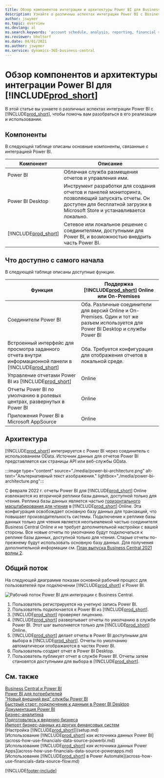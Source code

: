 ```yaml
---
title: Обзор компонентов интеграции и архитектуры Power BI для Business Central | Документация Майкрософт
description: Узнайте о различных аспектах интеграции Power BI с Business Central.
author: jswymer
ms.topic: overview
ms.devlang: al
ms.search.keywords: 'account schedule, analysis, reporting, financial report, business intelligence, KPI'
ms.reviewer: bholtorf
ms.date: 04/01/2021
ms.author: jswymer
ms.service: dynamics-365-business-central
---
```

# <a name="power-bi-integration-component-and-architecture-overview-for-"></a>Обзор компонентов и архитектуры интеграции Power BI для [!INCLUDE[prod_short](includes/prod_short.md)]

В этой статье вы узнаете о различных аспектах интеграции Power BI с [!INCLUDE[prod_short](includes/prod_short.md)], чтобы помочь вам разобраться в его реализации и использовании.

## <a name="components"></a>Компоненты

В следующей таблице описаны основные компоненты, связанные с интеграцией Power BI.

|Компонент|Описание|
|---------|-----------|
|Power BI|Облачная служба размещения отчетов и управления ими.|
|Power BI Desktop|Инструмент разработки для создания отчетов и панелей мониторинга, позволяющий запускать отчеты. Он доступен для бесплатной загрузки в Microsoft Store и устанавливается локально.|
|[!INCLUDE[prod_short](includes/prod_short.md)]|Сетевое или локальное решение с соединителями, доступными для Power BI, и возможностью внедрить часть Power BI.|

## <a name="whats-available-from-the-start"></a>Что доступно с самого начала

В следующей таблице описаны доступные функции.

|Функция|Поддержка [!INCLUDE[prod_short](includes/prod_short.md)] Online или On-Premises|
|-------|---------------------|
|Соединители Power BI|Оба. Различные соединители для версий Online и On-Premises. Один и тот же разъем используется для Power BI Desktop и службы Power BI |
|Встроенный интерфейс для просмотра заданного отчета внутри информационной панели в [!INCLUDE[prod_short](includes/prod_short.md)]|Оба. Требуется конфигурация для отображения отчетов в локальной среде.|
|Управление отчетами Power BI из [!INCLUDE[prod_short](includes/prod_short.md)]|Online|
|Отчеты Power BI по умолчанию в ролевых центрах, развернутых в Power BI|Online|
|Приложения Power BI в Microsoft AppSource|Online|

## <a name="architecture"></a>Архитектура

[!INCLUDE[prod_short](includes/prod_short.md)] интегрируется с Power BI через соединитель с использованием OData. Источник данных для отчетов Power BI представляется как страницы API или веб-службы OData.

:::image type="content" source="./media/power-bi-architecture.png" alt-text="Альтернативный текст изображения." lightbox="./media/power-bi-architecture.png":::

С февраля 2022 г. отчеты Power BI для [!INCLUDE[prod_short](includes/prod_short.md)] Online извлекаются из вторичной реплики базы данных, доступной только для чтения. Реплика базы данных является частью [горизонтального масштабирования для чтения](/dynamics365/business-central/dev-itpro/administration/database-read-scale-out-overview) в [!INCLUDE[prod_short](includes/prod_short.md)] Online. Эта конфигурация освобождает основную базу данных для транзакций, что повышает производительность системы. Подключение к реплике базы данных только для чтения является неотъемлемой частью соединителя Business Central Online и не требует дополнительной настройки с вашей стороны. Все новые отчеты по умолчанию будут подключаться к реплике базы данных, доступной только для чтения. Старые отчеты по-прежнему будут использовать основную базу данных. Для получения дополнительной информации см. [План выпуска Business Central 2021 волны 2](/dynamics365-release-plan/2021wave2/smb/dynamics365-business-central/use-secondary-read-only-database-power-bi-reporting).

## <a name="general-flow"></a>Общий поток

На следующей диаграмме показан основной рабочий процесс для пользователей при подключении [!INCLUDE[prod_short](includes/prod_short.md)] к Power BI.

![Рабочий поток Power BI для интеграции с Business Central.](./media/power-bi-flow.png)

1. Пользователь регистрируется на учетную запись Power BI.
2. Пользователь подключается к Power BI из [!INCLUDE[prod_short](includes/prod_short.md)].
3. [!INCLUDE[prod_short](includes/prod_short.md)] проверяет лицензию.
4. [!INCLUDE[prod_short](includes/prod_short.md)] развертывает отчеты по умолчанию в службе Power BI. Этот шаг выполняется только для [!INCLUDE[prod_short](includes/prod_short.md)] Online.
5. [!INCLUDE[prod_short](includes/prod_short.md)] делает отчеты в Power BI доступными для выбора в [!INCLUDE[prod_short](includes/prod_short.md)]. Отчеты по умолчанию автоматически отображаются в частях Power BI.
6. Пользователь создает отчет в Power BI Desktop.
7. Пользователь публикует отчет в службе Power BI. Отчеты затем становятся доступными для выбора в [!INCLUDE[prod_short](includes/prod_short.md)].

## <a name="see-also"></a>См. также

[Business Central и Power BI](admin-powerbi.md)  
[Power BI для потребителей](/power-bi/consumer/end-user-consumer)  
["Новый внешний вид" службы Power BI](/power-bi/service-new-look)  
[Быстрый старт: подключение к данным в Power BI Desktop](/power-bi/desktop-quickstart-connect-to-data)  
[Документация Power BI](/power-bi/)  
[Бизнес-аналитика](bi.md)  
[Подготовьтесь к ведению бизнеса](ui-get-ready-business.md)  
[Импорт бизнес-данных из других финансовых систем](across-import-data-configuration-packages.md)  
[Настройка [!INCLUDE[prod_short](includes/prod_short.md)]](setup.md)  
[Использование [!INCLUDE[prod_short](includes/prod_short.md)] как источника данных Power BI](across-how-use-financials-data-source-powerbi.md)  
[Использование [!INCLUDE[prod_short](includes/prod_short.md)] как источника данных Power Apps](across-how-use-financials-data-source-powerapps.md)  
[Использование [!INCLUDE[prod_short](includes/prod_short.md)] в Power Automate](across-how-use-financials-data-source-flow.md)  


[!INCLUDE[footer-include](includes/footer-banner.md)]
